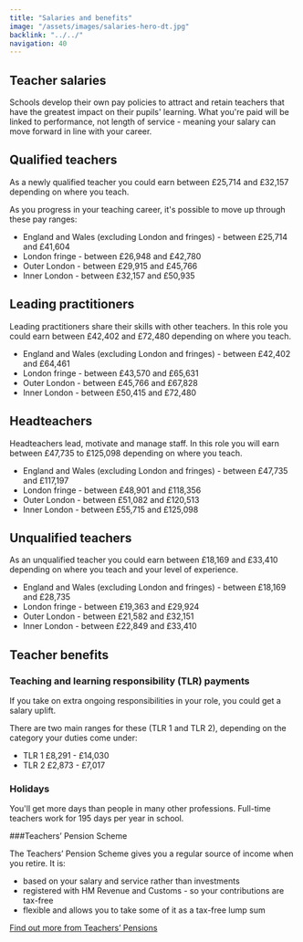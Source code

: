 ```yaml
---
title: "Salaries and benefits"
image: "/assets/images/salaries-hero-dt.jpg"
backlink: "../../"
navigation: 40
---
```




## Teacher salaries

Schools develop their own pay policies to attract and retain teachers that have the greatest impact on their pupils' learning. What you're paid will be linked to performance, not length of service - meaning your salary can move forward in line with your career.

## Qualified teachers

As a newly qualified teacher you could earn between £25,714 and £32,157 depending on where you teach.

As you progress in your teaching career, it's possible to move up through these pay ranges:

* England and Wales (excluding London and fringes) - between £25,714 and £41,604
* London fringe - between £26,948 and £42,780
* Outer London - between £29,915 and £45,766
* Inner London - between £32,157 and £50,935

## Leading practitioners

Leading practitioners share their skills with other teachers. In this role you could earn between £42,402 and £72,480 depending on where you teach.

* England and Wales (excluding London and fringes) - between £42,402 and £64,461
* London fringe - between £43,570 and £65,631
* Outer London - between £45,766 and £67,828
* Inner London - between £50,415 and £72,480

## Headteachers

Headteachers lead, motivate and manage staff. In this role you will earn between £47,735 to £125,098 depending on where you teach.

* England and Wales (excluding London and fringes) - between £47,735 and £117,197
* London fringe - between £48,901 and £118,356
* Outer London - between £51,082 and £120,513
* Inner London - between £55,715 and £125,098

## Unqualified teachers

As an unqualified teacher you could earn between £18,169 and £33,410 depending on where you teach and your level of experience.

* England and Wales (excluding London and fringes) - between £18,169 and £28,735
* London fringe - between £19,363 and £29,924
* Outer London - between £21,582 and £32,151
* Inner London - between £22,849 and £33,410

## Teacher benefits

### Teaching and learning responsibility (TLR) payments

If you take on extra ongoing responsibilities in your role, you could get a salary uplift.

There are two main ranges for these (TLR 1 and TLR 2), depending on the category your duties come under:

* TLR 1 £8,291 - £14,030
* TLR 2 £2,873 - £7,017

### Holidays

You'll get more days than people in many other professions. Full-time teachers work for 195 days per year in school.

###Teachers’ Pension Scheme

The Teachers’ Pension Scheme gives you a regular source of income when you retire. It is:

* based on your salary and service rather than investments
* registered with HM Revenue and Customs - so your contributions are tax-free
* flexible and allows you to take some of it as a tax-free lump sum

[Find out more from Teachers’ Pensions](https://www.teacherspensions.co.uk/members/new-starter.aspx)
